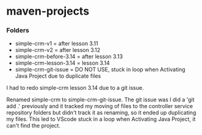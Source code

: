 # maven-projects

### Folders
- simple-crm-v1 = after lesson 3.11
- simple-crm-v2 = after lesson 3.12
- simple-crm-before-3.14 = after lesson 3.13
- simple-crm-lesson-3.14 = lesson 3.14
- simple-crm-git-issue = DO NOT USE, stuck in loop when Activating Java Project due to duplicate files

I had to redo simple-crm lesson 3.14 due to a git issue. 

Renamed simple-crm to simple-crm-git-issue. The git issue was I did a 'git add .' previously and it tracked my moving of files to the controller service repository folders but didn't track it as renaming, so it ended up duplicating my files. This led to VScode stuck in a loop when Activating Java Project, it can't find the project.